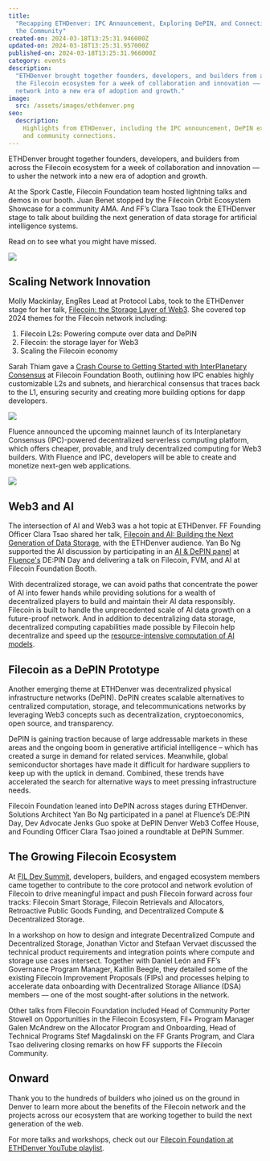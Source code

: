 ```yaml
---
title:
  "Recapping ETHDenver: IPC Announcement, Exploring DePIN, and Connecting with
  the Community"
created-on: 2024-03-18T13:25:31.946000Z
updated-on: 2024-03-18T13:25:31.957000Z
published-on: 2024-03-18T13:25:31.966000Z
category: events
description:
  "ETHDenver brought together founders, developers, and builders from across
  the Filecoin ecosystem for a week of collaboration and innovation –– to usher the
  network into a new era of adoption and growth."
image:
  src: /assets/images/ethdenver.png
seo:
  description:
    Highlights from ETHDenver, including the IPC announcement, DePIN exploration,
    and community connections.
---
```


ETHDenver brought together founders, developers, and builders from across the Filecoin ecosystem for a week of collaboration and innovation –– to usher the network into a new era of adoption and growth.

At the Spork Castle, Filecoin Foundation team hosted lightning talks and demos in our booth. Juan Benet stopped by the Filecoin Orbit Ecosystem Showcase for a community AMA. And FF’s Clara Tsao took the ETHDenver stage to talk about building the next generation of data storage for artificial intelligence systems.

Read on to see what you might have missed.

![](/assets/images/ghoi50uwcaafejn.jpeg)

## Scaling Network Innovation

Molly Mackinlay, EngRes Lead at Protocol Labs, took to the ETHDenver stage for her talk, [Filecoin: the Storage Layer of Web3](https://twitter.com/FilFoundation/status/1764301751975289284). She covered top 2024 themes for the Filecoin network including:

1. Filecoin L2s: Powering compute over data and DePIN
2. Filecoin: the storage layer for Web3
3. Scaling the Filecoin economy

Sarah Thiam gave a [Crash Course to Getting Started with InterPlanetary Consensus](https://www.youtube.com/watch?v=h3qERnJyz2U) at Filecoin Foundation Booth, outlining how IPC enables highly customizable L2s and subnets, and hierarchical consensus that traces back to the L1, ensuring security and creating more building options for dapp developers.

![](/assets/images/ghikuhlwoaauewy.jpeg)

Fluence announced the upcoming mainnet launch of its Interplanetary Consensus (IPC)-powered decentralized serverless computing platform, which offers cheaper, provable, and truly decentralized computing for Web3 builders. With Fluence and IPC, developers will be able to create and monetize next-gen web applications.

![](/assets/images/ghywxzyxwaahyct.jpeg)

## Web3 and AI

The intersection of AI and Web3 was a hot topic at ETHDenver. FF Founding Officer Clara Tsao shared her talk, [Filecoin and AI: Building the Next Generation of Data Storage](https://twitter.com/EthereumDenver/status/1763723498042659294), with the ETHDenver audience. Yan Bo Ng supported the AI discussion by participating in an [AI & DePIN panel](https://www.youtube.com/live/k1HxuhBBvPg?si=2z6Y4RwVvrrtjqk7&t=5362) at [Fluence's](/ecosystem-explorer/fluence) DE:PIN Day and delivering a talk on Filecoin, FVM, and AI at Filecoin Foundation Booth.

With decentralized storage, we can avoid paths that concentrate the power of AI into fewer hands while providing solutions for a wealth of decentralized players to build and maintain their AI data responsibly. Filecoin is built to handle the unprecedented scale of AI data growth on a future-proof network. And in addition to decentralizing data storage, decentralized computing capabilities made possible by Filecoin help decentralize and speed up the [resource-intensive computation of AI models](https://blogs.nvidia.com/blog/2023/01/20/what-is-ai-computing/#:~:text=AI%20computing%20multiplies%20together%20every,data%20on%20fast%20computer%20networks.).

## Filecoin as a DePIN Prototype

Another emerging theme at ETHDenver was decentralized physical infrastructure networks (DePIN). DePIN creates scalable alternatives to centralized computation, storage, and telecommunications networks by leveraging Web3 concepts such as decentralization, cryptoeconomics, open source, and transparency.

DePIN is gaining traction because of large addressable markets in these areas and the ongoing boom in generative artificial intelligence – which has created a surge in demand for related services. Meanwhile, global semiconductor shortages have made it difficult for hardware suppliers to keep up with the uptick in demand. Combined, these trends have accelerated the search for alternative ways to meet pressing infrastructure needs.

Filecoin Foundation leaned into DePIN across stages during ETHDenver. Solutions Architect Yan Bo Ng participated in a panel at Fluence’s DE:PIN Day, Dev Advocate Jenks Guo spoke at DePIN Denver Web3 Coffee House, and Founding Officer Clara Tsao joined a roundtable at DePIN Summer.

## The Growing Filecoin Ecosystem

At [FIL Dev Summit](https://fildev.io/FDS-3), developers, builders, and engaged ecosystem members came together to contribute to the core protocol and network evolution of Filecoin to drive meaningful impact and push Filecoin forward across four tracks: Filecoin Smart Storage, Filecoin Retrievals and Allocators, Retroactive Public Goods Funding, and Decentralized Compute & Decentralized Storage.

In a workshop on how to design and integrate Decentralized Compute and Decentralized Storage, Jonathan Victor and Stefaan Vervaet discussed the technical product requirements and integration points where compute and storage use cases intersect. Together with Daniel León and FF’s Governance Program Manager, Kaitlin Beegle, they detailed some of the existing Filecoin Improvement Proposals (FIPs) and processes helping to accelerate data onboarding with Decentralized Storage Alliance (DSA) members –– one of the most sought-after solutions in the network.

Other talks from Filecoin Foundation included Head of Community Porter Stowell on Opportunities in the Filecoin Ecosystem, Fil+ Program Manager Galen McAndrew on the Allocator Program and Onboarding, Head of Technical Programs Stef Magdalinski on the FF Grants Program, and Clara Tsao delivering closing remarks on how FF supports the Filecoin Community.

## Onward

Thank you to the hundreds of builders who joined us on the ground in Denver to learn more about the benefits of the Filecoin network and the projects across our ecosystem that are working together to build the next generation of the web.

For more talks and workshops, check out our [Filecoin Foundation at ETHDenver YouTube playlist](https://www.youtube.com/playlist?list=PLp3zrT1ewY0n5abZ0vr8KdPe0AH05-2pR).
